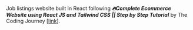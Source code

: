 Job listings website built in React following ***🔥Complete Ecommerce Website using React JS and Tailwind CSS || Step by Step Tutorial*** by The Coding  Journey [[link](https://www.youtube.com/watch?v=EkRuAOsmXm0)].
